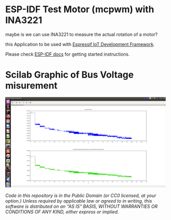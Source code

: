 ESP-IDF Test Motor (mcpwm) with INA3221
=======================================
maybe is we can use INA3221 to measure the actual rotation of a motor?


this Application to be used with [Espressif IoT Development Framework](https://github.com/espressif/esp-idf).

Please check [ESP-IDF docs](https://docs.espressif.com/projects/esp-idf/en/latest/get-started/index.html) for getting started instructions.

<h1>Scilab Graphic of Bus Voltage misurement</h1>
<p align="left">
  <img src="https://github.com/MyFreertosLab/my_motors_test/blob/master/data/images/Motors-Ina3221-KalmanFilter.png" width="1024" title="hover text">
</p>

*Code in this repository is in the Public Domain (or CC0 licensed, at your option.)
Unless required by applicable law or agreed to in writing, this
software is distributed on an "AS IS" BASIS, WITHOUT WARRANTIES OR
CONDITIONS OF ANY KIND, either express or implied.*
